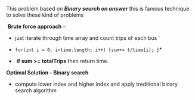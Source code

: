 This problem based on ***Binary search on answer*** this is famous technique to solve these kind of problems<br>



​
**Brute force approach** -<br>
* just iterate through time array and count trips of each bus `

* `for(int i = 0; i<time.length; i++) {sum+= t/time[i]; }`*
*  **if sum >= totalTrips** then return time.  

**Optimal Solution - Binary search**  

* compute lower index and higher index and apply treditional binary search algorithm
​
